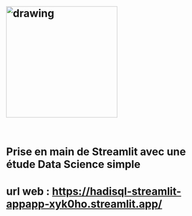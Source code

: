 # <img src="https://streamlit.io/images/brand/streamlit-mark-color.png" alt="drawing" width="300"/>
&nbsp;
# Prise en main de Streamlit avec une étude Data Science simple
# url web : https://hadisql-streamlit-appapp-xyk0ho.streamlit.app/
